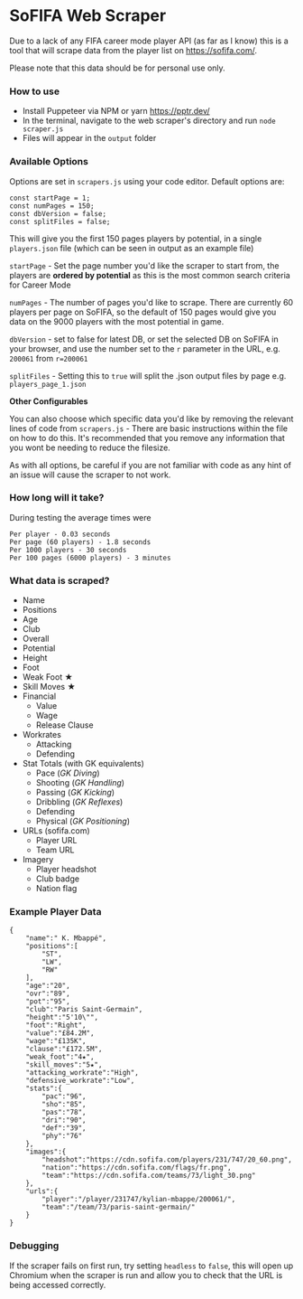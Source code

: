 # SoFIFA Web Scraper

Due to a lack of any FIFA career mode player API (as far as I know) this is a tool that will scrape data from the player list on https://sofifa.com/.

Please note that this data should be for personal use only. 

### How to use

* Install Puppeteer via NPM or yarn https://pptr.dev/
* In the terminal, navigate to the web scraper's directory and run `node scraper.js`
* Files will appear in the `output` folder

### Available Options

Options are set in `scrapers.js` using your code editor. Default options are:

```
const startPage = 1;
const numPages = 150;
const dbVersion = false;
const splitFiles = false;
```

This will give you the first 150 pages players by potential, in a single `players.json` file (which can be seen in output as an example file) 

`startPage` - Set the page number you'd like the scraper to start from, the players are **ordered by potential** as this is the most common search criteria for Career Mode

`numPages` - The number of pages you'd like to scrape. There are currently 60 players per page on SoFIFA, so the default of 150 pages would give you data on the 9000 players with the most potential in game.

`dbVersion` - set to false for latest DB, or set the selected DB on SoFIFA in your browser, and use the number set to the `r` parameter in the URL, e.g. `200061` from `r=200061`  

`splitFiles` - Setting this to `true` will split the .json output files by page e.g. `players_page_1.json`

**Other Configurables**

You can also choose which specific data you'd like by removing the relevant lines of code from `scrapers.js` - There are basic instructions within the file on how to do this. It's recommended that you remove any information that you wont be needing to reduce the filesize.

As with all options, be careful if you are not familiar with code as any hint of an issue will cause the scraper to not work.

### How long will it take?

During testing the average times were

```
Per player - 0.03 seconds
Per page (60 players) - 1.8 seconds
Per 1000 players - 30 seconds
Per 100 pages (6000 players) - 3 minutes
```

### What data is scraped?

- Name 
- Positions
- Age
- Club
- Overall
- Potential
- Height
- Foot
- Weak Foot ★
- Skill Moves ★
- Financial 
  - Value
  - Wage
  - Release Clause
- Workrates
  - Attacking
  - Defending
- Stat Totals (with GK equivalents)
  - Pace (*GK Diving*)
  - Shooting (*GK Handling*)
  - Passing (*GK Kicking*)
  - Dribbling (*GK Reflexes*)
  - Defending
  - Physical (*GK Positioning*)
- URLs (sofifa.com)
  - Player URL
  - Team URL 
- Imagery
  - Player headshot
  - Club badge
  - Nation flag

### Example Player Data

```
{
    "name":" K. Mbappé",
    "positions":[
        "ST",
        "LW",
        "RW"
    ],
    "age":"20",
    "ovr":"89",
    "pot":"95",
    "club":"Paris Saint-Germain",
    "height":"5'10\"",
    "foot":"Right",
    "value":"£84.2M",
    "wage":"£135K",
    "clause":"£172.5M",
    "weak_foot":"4★",
    "skill_moves":"5★",
    "attacking_workrate":"High",
    "defensive_workrate":"Low",
    "stats":{
        "pac":"96",
        "sho":"85",
        "pas":"78",
        "dri":"90",
        "def":"39",
        "phy":"76"
    },
    "images":{
        "headshot":"https://cdn.sofifa.com/players/231/747/20_60.png",
        "nation":"https://cdn.sofifa.com/flags/fr.png",
        "team":"https://cdn.sofifa.com/teams/73/light_30.png"
    },
    "urls":{
        "player":"/player/231747/kylian-mbappe/200061/",
        "team":"/team/73/paris-saint-germain/"
    }
}
```
 
 
### Debugging

If the scraper fails on first run, try setting `headless` to `false`, this will open up Chromium when the scraper is run and allow you to check that the URL is being accessed correctly.
